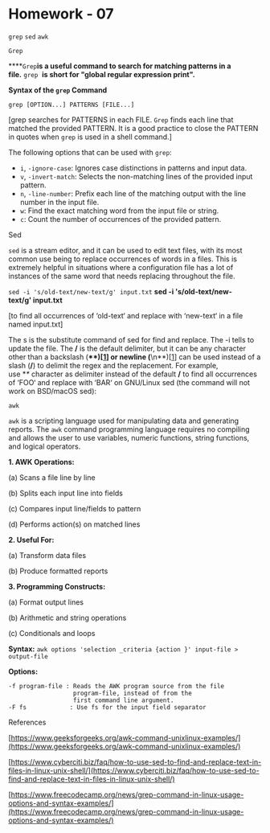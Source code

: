 # Homework - 07

`grep` `sed` `awk`

`Grep`

****`Grep`**is a useful command to search for matching patterns in a file.** `grep`
 **is short for "global regular expression print".**

**Syntax of the `grep` Command**

`grep [OPTION...] PATTERNS [FILE...]`

[grep searches for PATTERNS in each FILE. `Grep` finds each line that matched the provided PATTERN. It is a good practice to close the PATTERN in quotes when `grep` is used in a shell command.]

The following options that can be used with `grep`:

- `i`, `-ignore-case`: Ignores case distinctions in patterns and input data.
- `v`, `-invert-match`: Selects the non-matching lines of the provided input pattern.
- `n`, `-line-number`: Prefix each line of the matching output with the line number in the input file.
- `w`: Find the exact matching word from the input file or string.
- `c`: Count the number of occurrences of the provided pattern.

Sed

`sed` is a stream editor, and it can be used to edit text files, with its most common use being to replace occurrences of words in a files. This is extremely helpful in situations where a configuration file has a lot of instances of the same word that needs replacing throughout the file.

`sed -i 's/old-text/new-text/g' input.txt`
**sed -i 's/old-text/new-text/g' input.txt**

[to find all occurrences of ‘old-text‘ and replace with ‘new-text‘ in a file named input.txt]

The s is the substitute command of sed for find and replace. The -i tells to update the file. The **/** is the default delimiter, but it can be any character other than a backslash (**\**)[[1](https://www.cyberciti.biz/faq/how-to-use-sed-to-find-and-replace-text-in-files-in-linux-unix-shell/#ref1)] or newline (**\n**)[[1](https://www.cyberciti.biz/faq/how-to-use-sed-to-find-and-replace-text-in-files-in-linux-unix-shell/#ref1)] can be used instead of a slash (**/**) to delimit the regex and the replacement. For example, use **\** character as delimiter instead of the default **/** to find all occurrences of ‘FOO‘ and replace with ‘BAR‘ on GNU/Linux sed (the command will not work on BSD/macOS sed):

`awk`

`awk` is a scripting language used for manipulating data and generating reports. The `awk` command programming language requires no compiling and allows the user to use variables, numeric functions, string functions, and logical operators. 

**1. AWK Operations:**

(a) Scans a file line by line

(b) Splits each input line into fields

(c) Compares input line/fields to pattern

(d) Performs action(s) on matched lines

**2. Useful For:**

(a) Transform data files

(b) Produce formatted reports

**3. Programming Constructs:**

(a) Format output lines

(b) Arithmetic and string operations

(c) Conditionals and loops

**Syntax:**
`awk options 'selection _criteria {action }' input-file > output-file`

**Options:**  

```
-f program-file : Reads the AWK program source from the file
                  program-file, instead of from the
                  first command line argument.
-F fs            : Use fs for the input field separator
```

References

[https://www.geeksforgeeks.org/awk-command-unixlinux-examples/](https://www.geeksforgeeks.org/awk-command-unixlinux-examples/)

[https://www.cyberciti.biz/faq/how-to-use-sed-to-find-and-replace-text-in-files-in-linux-unix-shell/](https://www.cyberciti.biz/faq/how-to-use-sed-to-find-and-replace-text-in-files-in-linux-unix-shell/)

[https://www.freecodecamp.org/news/grep-command-in-linux-usage-options-and-syntax-examples/](https://www.freecodecamp.org/news/grep-command-in-linux-usage-options-and-syntax-examples/)